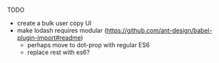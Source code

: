 TODO

- create a bulk user copy UI
- make lodash requires modular (https://github.com/ant-design/babel-plugin-import#readme)
  - perhaps move to dot-prop with regular ES6
  - replace rest with es6?
